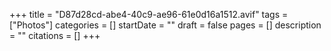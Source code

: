 +++
title = "D87d28cd-abe4-40c9-ae96-61e0d16a1512.avif"
tags = ["Photos"]
categories = []
startDate = ""
draft = false
pages = []
description = ""
citations = []
+++
